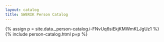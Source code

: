 ```yaml
---
layout: catalog
title: SWERIK Person Catalog
---
```

{% assign p = site.data._person-catalog.i-FNvUq6siEkjKMWmKLJgUz1 %}
{% include person-catalog.html p=p %}

